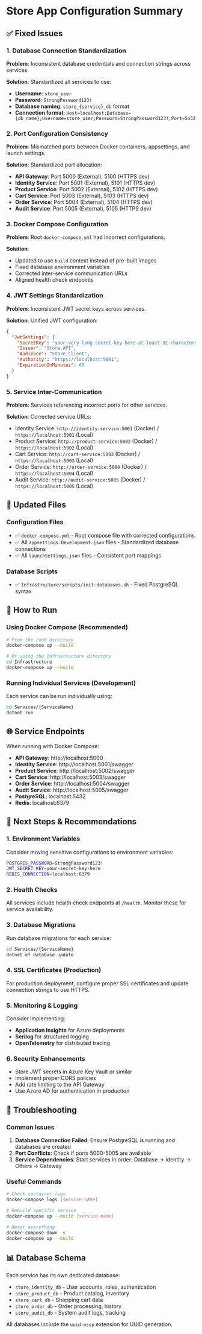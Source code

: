 # Store App Configuration Summary

## ✅ Fixed Issues

### 1. Database Connection Standardization
**Problem**: Inconsistent database credentials and connection strings across services.

**Solution**: Standardized all services to use:
- **Username**: `store_user`
- **Password**: `StrongPassword123!`
- **Database naming**: `store_{service}_db` format
- **Connection format**: `Host=localhost;Database={db_name};Username=store_user;Password=StrongPassword123!;Port=5432`

### 2. Port Configuration Consistency
**Problem**: Mismatched ports between Docker containers, appsettings, and launch settings.

**Solution**: Standardized port allocation:
- **API Gateway**: Port 5000 (External), 5100 (HTTPS dev)
- **Identity Service**: Port 5001 (External), 5101 (HTTPS dev)
- **Product Service**: Port 5002 (External), 5102 (HTTPS dev)
- **Cart Service**: Port 5003 (External), 5103 (HTTPS dev)
- **Order Service**: Port 5004 (External), 5104 (HTTPS dev)
- **Audit Service**: Port 5005 (External), 5105 (HTTPS dev)

### 3. Docker Compose Configuration
**Problem**: Root `docker-compose.yml` had incorrect configurations.

**Solution**: 
- Updated to use `build` context instead of pre-built images
- Fixed database environment variables
- Corrected inter-service communication URLs
- Aligned health check endpoints

### 4. JWT Settings Standardization
**Problem**: Inconsistent JWT secret keys across services.

**Solution**: Unified JWT configuration:
```json
{
  "JwtSettings": {
    "SecretKey": "your-very-long-secret-key-here-at-least-32-characters-long-for-store-app",
    "Issuer": "Store.API",
    "Audience": "Store.Client",
    "Authority": "https://localhost:5001",
    "ExpirationInMinutes": 60
  }
}
```

### 5. Service Inter-Communication
**Problem**: Services referencing incorrect ports for other services.

**Solution**: Corrected service URLs:
- Identity Service: `http://identity-service:5001` (Docker) / `https://localhost:5001` (Local)
- Product Service: `http://product-service:5002` (Docker) / `https://localhost:5002` (Local)
- Cart Service: `http://cart-service:5003` (Docker) / `https://localhost:5003` (Local)
- Order Service: `http://order-service:5004` (Docker) / `https://localhost:5004` (Local)
- Audit Service: `http://audit-service:5005` (Docker) / `https://localhost:5005` (Local)

## 📁 Updated Files

### Configuration Files
- ✅ `docker-compose.yml` - Root compose file with corrected configurations
- ✅ All `appsettings.Development.json` files - Standardized database connections
- ✅ All `launchSettings.json` files - Consistent port mappings

### Database Scripts
- ✅ `Infrastructure/scripts/init-databases.sh` - Fixed PostgreSQL syntax

## 🚀 How to Run

### Using Docker Compose (Recommended)
```bash
# From the root directory
docker-compose up --build

# Or using the Infrastructure directory
cd Infrastructure
docker-compose up --build
```

### Running Individual Services (Development)
Each service can be run individually using:
```bash
cd Services/{ServiceName}
dotnet run
```

## 🌐 Service Endpoints

When running with Docker Compose:
- **API Gateway**: http://localhost:5000
- **Identity Service**: http://localhost:5001/swagger
- **Product Service**: http://localhost:5002/swagger
- **Cart Service**: http://localhost:5003/swagger
- **Order Service**: http://localhost:5004/swagger  
- **Audit Service**: http://localhost:5005/swagger
- **PostgreSQL**: localhost:5432
- **Redis**: localhost:6379

## 🎯 Next Steps & Recommendations

### 1. Environment Variables
Consider moving sensitive configurations to environment variables:
```bash
POSTGRES_PASSWORD=StrongPassword123!
JWT_SECRET_KEY=your-secret-key-here
REDIS_CONNECTION=localhost:6379
```

### 2. Health Checks
All services include health check endpoints at `/health`. Monitor these for service availability.

### 3. Database Migrations
Run database migrations for each service:
```bash
cd Services/{ServiceName}
dotnet ef database update
```

### 4. SSL Certificates (Production)
For production deployment, configure proper SSL certificates and update connection strings to use HTTPS.

### 5. Monitoring & Logging
Consider implementing:
- **Application Insights** for Azure deployments
- **Serilog** for structured logging
- **OpenTelemetry** for distributed tracing

### 6. Security Enhancements
- Store JWT secrets in Azure Key Vault or similar
- Implement proper CORS policies
- Add rate limiting to the API Gateway
- Use Azure AD for authentication in production

## 🐛 Troubleshooting

### Common Issues
1. **Database Connection Failed**: Ensure PostgreSQL is running and databases are created
2. **Port Conflicts**: Check if ports 5000-5005 are available
3. **Service Dependencies**: Start services in order: Database → Identity → Others → Gateway

### Useful Commands
```bash
# Check container logs
docker-compose logs [service-name]

# Rebuild specific service  
docker-compose up --build [service-name]

# Reset everything
docker-compose down -v
docker-compose up --build
```

## 📊 Database Schema
Each service has its own dedicated database:
- `store_identity_db` - User accounts, roles, authentication
- `store_product_db` - Product catalog, inventory  
- `store_cart_db` - Shopping cart data
- `store_order_db` - Order processing, history
- `store_audit_db` - System audit logs, tracking

All databases include the `uuid-ossp` extension for UUID generation.
